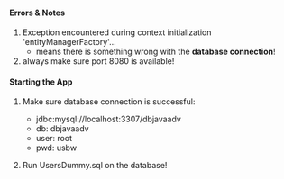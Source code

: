 #### Errors & Notes
1. Exception encountered during context initialization 'entityManagerFactory'...
    * means there is something wrong with the **database connection**!
2. always make sure port 8080 is available!

#### Starting the App
1. Make sure database connection is successful: 
    * jdbc:mysql://localhost:3307/dbjavaadv
    * db: dbjavaadv
    * user: root
    * pwd: usbw
    
2. Run UsersDummy.sql on the database! 